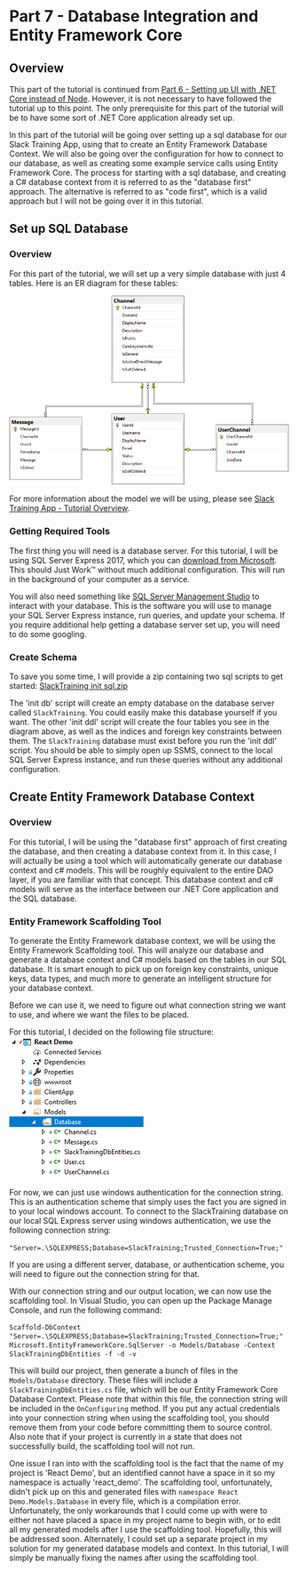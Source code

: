# Part 7 - Database Integration and Entity Framework Core

## Overview

This part of the tutorial is continued from [Part 6 - Setting up UI with .NET Core instead of Node](/Part-6-%252D-Setting-up-UI-with-.NET-Core-instead-of-Node.md).  However, it is not necessary to have followed the tutorial up to this point.  The only prerequisite for this part of the tutorial will be to have some sort of .NET Core application already set up.

In this part of the tutorial will be going over setting up a sql database for our Slack Training App, using that to create an Entity Framework Database Context.  We will also be going over the configuration for how to connect to our database, as well as creating some example service calls using Entity Framework Core.  The process for starting with a sql database, and creating a C# database context from it is referred to as the "database first" approach.  The alternative is referred to as "code first", which is a valid approach but I will not be going over it in this tutorial.

## Set up SQL Database

### Overview

For this part of the tutorial, we will set up a very simple database with just 4 tables.  Here is an ER diagram for these tables:

![image.png](/.attachments/image-521990cf-e13f-46e2-820f-8f75f57dcc42.png)

For more information about the model we will be using, please see [Slack Training App - Tutorial Overview](/Slack-Training-App-%252D-Tutorial-Overview.md).

### Getting Required Tools

The first thing you will need is a database server.  For this tutorial, I will be using SQL Server Express 2017, which you can [download from Microsoft](https://www.microsoft.com/en-us/sql-server/sql-server-editions-express).  This should Just Work™ without much additional configuration.  This will run in the background of your computer as a service.

You will also need something like [SQL Server Management Studio](https://docs.microsoft.com/en-us/sql/ssms/download-sql-server-management-studio-ssms?view=sql-server-2017) to interact with your database.  This is the software you will use to manage your SQL Server Express instance, run queries, and update your schema.  If you require additional help getting a database server set up, you will need to do some googling.

### Create Schema

To save you some time, I will provide a zip containing two sql scripts to get started: [SlackTraining init sql.zip](/.attachments/SlackTraining%20init%20sql-c82d9fcf-c464-4f68-b037-a2ed32b70f56.zip)

The 'init db' script will create an empty database on the database server called `SlackTraining`.  You could easily make this database yourself if you want.  The other 'init ddl' script will create the four tables you see in the diagram above, as well as the indices and foreign key constraints between them.  The `SlackTraining` database must exist before you run the 'init ddl' script.  You should be able to simply open up SSMS, connect to the local SQL Server Express instance, and run these queries without any additional configuration.

## Create Entity Framework Database Context

### Overview

For this tutorial, I will be using the "database first" approach of first creating the database, and then creating a database context from it.  In this case, I will actually be using a tool which will automatically generate our database context and c# models.  This will be roughly equivalent to the entire DAO layer, if you are familiar with that concept.  This database context and c# models will serve as the interface between our .NET Core application and the SQL database.

### Entity Framework Scaffolding Tool

To generate the Entity Framework database context, we will be using the Entity Framework Scaffolding tool.  This will analyze our database and generate a database context and C# models based on the tables in our SQL database.  It is smart enough to pick up on foreign key constraints, unique keys, data types, and much more to generate an intelligent structure for your database context.

Before we can use it, we need to figure out what connection string we want to use, and where we want the files to be placed.

For this tutorial, I decided on the following file structure:
![image.png](/.attachments/image-fe8ad13e-e4fa-4e56-852a-f75149473cdf.png)

For now, we can just use windows authentication for the connection string.  This is an authentication scheme that simply uses the fact you are signed in to your local windows account.  To connect to the SlackTraining database on our local SQL Express server using windows authentication, we use the following connection string:

`"Server=.\SQLEXPRESS;Database=SlackTraining;Trusted_Connection=True;"`

If you are using a different server, database, or authentication scheme, you will need to figure out the connection string for that.

With our connection string and our output location, we can now use the scaffolding tool.  In Visual Studio, you can open up the Package Manage Console, and run the following command:

```
Scaffold-DbContext "Server=.\SQLEXPRESS;Database=SlackTraining;Trusted_Connection=True;" Microsoft.EntityFrameworkCore.SqlServer -o Models/Database -Context SlackTrainingDbEntities -f -d -v
```

This will build our project, then generate a bunch of files in the `Models/Database` directory.  These files will include a `SlackTrainingDbEntities.cs` file, which will be our Entity Framework Core Database Context.  Please note that within this file, the connection string will be included in the `OnConfiguring` method.  If you put any actual credentials into your connection string when using the scaffolding tool, you should remove them from your code before committing them to source control.  Also note that if your project is currently in a state that does not successfully build, the scaffolding tool will not run.

One issue I ran into with the scaffolding tool is the fact that the name of my project is 'React Demo', but an identified cannot have a space in it so my namespace is actually 'react_demo'.  The scaffolding tool, unfortunately, didn't pick up on this and generated files with `namespace React Demo.Models.Database` in every file, which is a compilation error.  Unfortunately, the only workarounds that I could come up with were to either not have placed a space in my project name to begin with, or to edit all my generated models after I use the scaffolding tool.  Hopefully, this will be addressed soon.  Alternately, I could set up a separate project in my solution for my generated database models and context.  In this tutorial, I will simply be manually fixing the names after using the scaffolding tool.